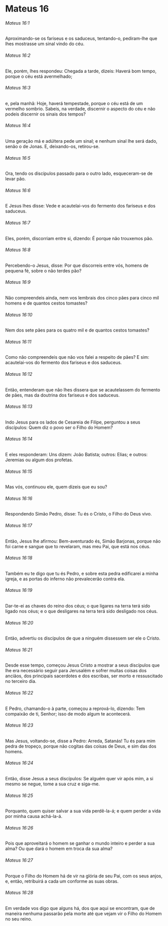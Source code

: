 # Mateus 16

###### Mateus 16:1

Aproximando-se os fariseus e os saduceus, tentando-o, pediram-lhe que lhes mostrasse um sinal vindo do céu.

###### Mateus 16:2

Ele, porém, lhes respondeu: Chegada a tarde, dizeis: Haverá bom tempo, porque o céu está avermelhado;

###### Mateus 16:3

e, pela manhã: Hoje, haverá tempestade, porque o céu está de um vermelho sombrio. Sabeis, na verdade, discernir o aspecto do céu e não podeis discernir os sinais dos tempos?

###### Mateus 16:4

Uma geração má e adúltera pede um sinal; e nenhum sinal lhe será dado, senão o de Jonas. E, deixando-os, retirou-se.

###### Mateus 16:5

Ora, tendo os discípulos passado para o outro lado, esqueceram-se de levar pão.

###### Mateus 16:6

E Jesus lhes disse: Vede e acautelai-vos do fermento dos fariseus e dos saduceus.

###### Mateus 16:7

Eles, porém, discorriam entre si, dizendo: É porque não trouxemos pão.

###### Mateus 16:8

Percebendo-o Jesus, disse: Por que discorreis entre vós, homens de pequena fé, sobre o não terdes pão?

###### Mateus 16:9

Não compreendeis ainda, nem vos lembrais dos cinco pães para cinco mil homens e de quantos cestos tomastes?

###### Mateus 16:10

Nem dos sete pães para os quatro mil e de quantos cestos tomastes?

###### Mateus 16:11

Como não compreendeis que não vos falei a respeito de pães? E sim: acautelai-vos do fermento dos fariseus e dos saduceus.

###### Mateus 16:12

Então, entenderam que não lhes dissera que se acautelassem do fermento de pães, mas da doutrina dos fariseus e dos saduceus.

###### Mateus 16:13

Indo Jesus para os lados de Cesareia de Filipe, perguntou a seus discípulos: Quem diz o povo ser o Filho do Homem?

###### Mateus 16:14

E eles responderam: Uns dizem: João Batista; outros: Elias; e outros: Jeremias ou algum dos profetas.

###### Mateus 16:15

Mas vós, continuou ele, quem dizeis que eu sou?

###### Mateus 16:16

Respondendo Simão Pedro, disse: Tu és o Cristo, o Filho do Deus vivo.

###### Mateus 16:17

Então, Jesus lhe afirmou: Bem-aventurado és, Simão Barjonas, porque não foi carne e sangue que to revelaram, mas meu Pai, que está nos céus.

###### Mateus 16:18

Também eu te digo que tu és Pedro, e sobre esta pedra edificarei a minha igreja, e as portas do inferno não prevalecerão contra ela.

###### Mateus 16:19

Dar-te-ei as chaves do reino dos céus; o que ligares na terra terá sido ligado nos céus; e o que desligares na terra terá sido desligado nos céus.

###### Mateus 16:20

Então, advertiu os discípulos de que a ninguém dissessem ser ele o Cristo.

###### Mateus 16:21

Desde esse tempo, começou Jesus Cristo a mostrar a seus discípulos que lhe era necessário seguir para Jerusalém e sofrer muitas coisas dos anciãos, dos principais sacerdotes e dos escribas, ser morto e ressuscitado no terceiro dia.

###### Mateus 16:22

E Pedro, chamando-o à parte, começou a reprová-lo, dizendo: Tem compaixão de ti, Senhor; isso de modo algum te acontecerá.

###### Mateus 16:23

Mas Jesus, voltando-se, disse a Pedro: Arreda, Satanás! Tu és para mim pedra de tropeço, porque não cogitas das coisas de Deus, e sim das dos homens.

###### Mateus 16:24

Então, disse Jesus a seus discípulos: Se alguém quer vir após mim, a si mesmo se negue, tome a sua cruz e siga-me.

###### Mateus 16:25

Porquanto, quem quiser salvar a sua vida perdê-la-á; e quem perder a vida por minha causa achá-la-á.

###### Mateus 16:26

Pois que aproveitará o homem se ganhar o mundo inteiro e perder a sua alma? Ou que dará o homem em troca da sua alma?

###### Mateus 16:27

Porque o Filho do Homem há de vir na glória de seu Pai, com os seus anjos, e, então, retribuirá a cada um conforme as suas obras.

###### Mateus 16:28

Em verdade vos digo que alguns há, dos que aqui se encontram, que de maneira nenhuma passarão pela morte até que vejam vir o Filho do Homem no seu reino.

